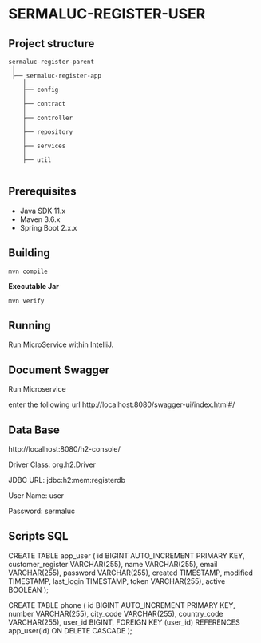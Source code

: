 # SERMALUC-REGISTER-USER

## Project structure

```
sermaluc-register-parent
 │
 ├── sermaluc-register-app
    │
    ├── config
    │
    ├── contract
    │
    ├── controller
    │
    ├── repository
    │
    ├── services
    │
    ├── util
    
```

## Prerequisites

* Java SDK 11.x
* Maven 3.6.x
* Spring Boot 2.x.x


## Building

```
mvn compile
```

**Executable Jar**

```
mvn verify
```
## Running

Run MicroService within IntelliJ.

## Document Swagger 

Run Microservice 

enter the following url
http://localhost:8080/swagger-ui/index.html#/

## Data Base

http://localhost:8080/h2-console/

Driver Class:
org.h2.Driver

JDBC URL:
jdbc:h2:mem:registerdb

User Name:
user

Password:
sermaluc

## Scripts SQL

CREATE TABLE app_user (
id BIGINT AUTO_INCREMENT PRIMARY KEY,
customer_register VARCHAR(255),
name VARCHAR(255),
email VARCHAR(255),
password VARCHAR(255),
created TIMESTAMP,
modified TIMESTAMP,
last_login TIMESTAMP,
token VARCHAR(255),
active BOOLEAN
);

CREATE TABLE phone (
id BIGINT AUTO_INCREMENT PRIMARY KEY,
number VARCHAR(255),
city_code VARCHAR(255),
country_code VARCHAR(255),
user_id BIGINT,
FOREIGN KEY (user_id) REFERENCES app_user(id) ON DELETE CASCADE
);

